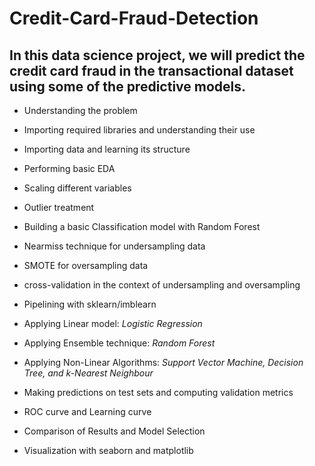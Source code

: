 # Credit-Card-Fraud-Detection
## In this data science project, we will predict the credit card fraud in the transactional dataset using some of the predictive models. 


* Understanding the problem

* Importing required libraries and understanding their use

* Importing data and learning its structure

* Performing basic EDA

* Scaling different variables

* Outlier treatment

* Building a basic Classification model with Random Forest

* Nearmiss technique for undersampling data

* SMOTE for oversampling data

* cross-validation in the context of undersampling and oversampling

* Pipelining with sklearn/imblearn

* Applying Linear model: *Logistic Regression*

* Applying Ensemble technique:  *Random Forest*

* Applying Non-Linear Algorithms: *Support Vector Machine, Decision Tree, and k-Nearest Neighbour*

* Making predictions on test sets and computing validation metrics

* ROC curve and Learning curve

* Comparison of Results and Model Selection

* Visualization with seaborn and matplotlib 
